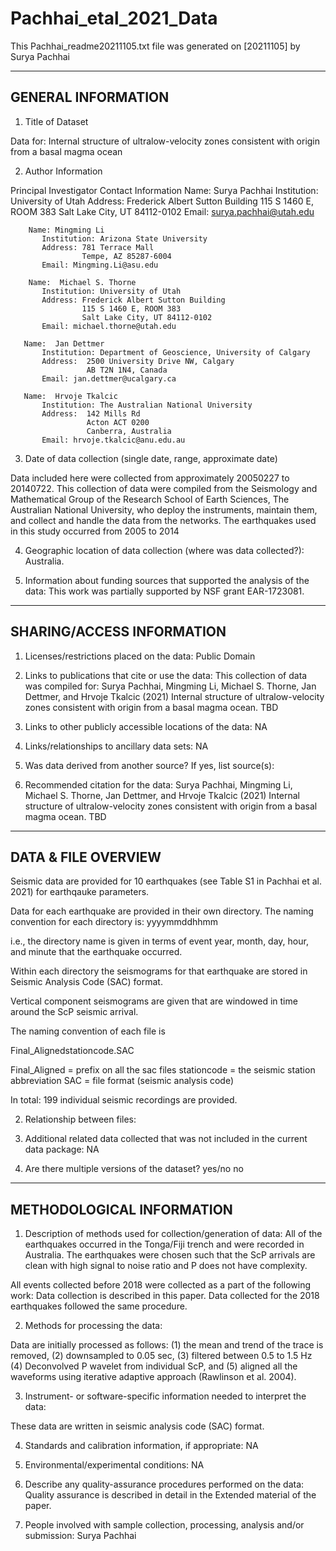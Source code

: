 # Pachhai_etal_2021_Data
This Pachhai_readme20211105.txt file was generated on [20211105] by Surya Pachhai


-------------------
GENERAL INFORMATION
-------------------


1. Title of Dataset 

Data for: Internal structure of ultralow-velocity zones consistent with origin from a basal magma ocean 


2. Author Information

  Principal Investigator Contact Information
        Name: Surya Pachhai
           Institution: University of Utah
           Address: Frederick Albert Sutton Building
                    115 S 1460 E, ROOM 383
                    Salt Lake City, UT 84112-0102
           Email: surya.pachhai@utah.edu

        Name: Mingming Li
           Institution: Arizona State University
           Address: 781 Terrace Mall
                    Tempe, AZ 85287-6004
           Email: Mingming.Li@asu.edu 

        Name:  Michael S. Thorne
           Institution: University of Utah
           Address: Frederick Albert Sutton Building
                    115 S 1460 E, ROOM 383
                    Salt Lake City, UT 84112-0102
           Email: michael.thorne@utah.edu

       Name:  Jan Dettmer
           Institution: Department of Geoscience, University of Calgary 
           Address:  2500 University Drive NW, Calgary  
                     AB T2N 1N4, Canada
           Email: jan.dettmer@ucalgary.ca  
      
       Name:  Hrvoje Tkalcic
           Institution: The Australian National University
           Address:  142 Mills Rd       
                     Acton ACT 0200
                     Canberra, Australia
           Email: hrvoje.tkalcic@anu.edu.au



3. Date of data collection (single date, range, approximate date) <suggested format YYYYMMDD>

Data included here were collected from approximately 20050227 to 20140722.  This collection of data were compiled
from the Seismology and Mathematical Group of the Research School of Earth Sciences, The Australian National University, who deploy the instruments, maintain them, and collect and handle the data from the networks.
The earthquakes used in this study occurred from 2005 to 2014

4. Geographic location of data collection (where was data collected?): Australia.

5. Information about funding sources that supported the analysis of the data:
This work was partially supported by NSF grant EAR-1723081.



--------------------------
SHARING/ACCESS INFORMATION
-------------------------- 


1. Licenses/restrictions placed on the data:
Public Domain

2. Links to publications that cite or use the data:
This collection of data was compiled for:
Surya Pachhai, Mingming Li, Michael S. Thorne, Jan Dettmer, and Hrvoje Tkalcic (2021) Internal structure of ultralow-velocity zones consistent with origin from a basal magma ocean. TBD
3. Links to other publicly accessible locations of the data:
NA


4. Links/relationships to ancillary data sets:
NA

5. Was data derived from another source?
           If yes, list source(s):


6. Recommended citation for the data:
Surya Pachhai, Mingming Li, Michael S. Thorne, Jan Dettmer, and Hrvoje Tkalcic (2021) Internal structure of ultralow-velocity zones consistent with origin from a basal magma ocean. TBD


---------------------
DATA & FILE OVERVIEW
---------------------

Seismic data are provided for 10 earthquakes (see Table S1 in Pachhai et al. 2021) for earthqauke parameters.

Data for each earthquake are provided in their own directory.  The naming convention for each directory is:
yyyymmddhhmm

i.e., the directory name is given in terms of event year, month, day, hour, and minute that the earthquake occurred.

Within each directory the seismograms for that earthquake are stored in Seismic Analysis Code (SAC) format.

Vertical component seismograms are given that are windowed in time around the ScP seismic arrival.

The naming convention of each file is

Final_Alignedstationcode.SAC

  Final_Aligned     = prefix on all the sac files
  stationcode = the seismic station abbreviation
  SAC         = file format (seismic analysis code)

In total: 199 individual seismic recordings are provided.


2. Relationship between files:        


3. Additional related data collected that was not included in the current data package:
NA


4. Are there multiple versions of the dataset? yes/no
no


--------------------------
METHODOLOGICAL INFORMATION
--------------------------


1. Description of methods used for collection/generation of data: 
All of the earthquakes occurred in the Tonga/Fiji trench and were recorded in Australia.  The earthquakes were chosen such that the ScP arrivals are clean with high signal to noise ratio and P does not have complexity.  

All events collected before 2018 were collected as a part of the following work:
Data collection is described in this paper.  Data collected for the 2018 earthquakes followed the same procedure.


2. Methods for processing the data: <describe how the submitted data were generated from the raw or collected data>

Data are initially processed as follows: (1) the mean and trend of the trace is removed, (2) downsampled to 0.05 sec, (3) filtered between 0.5 to 1.5 Hz (4) Deconvolved P wavelet from individual ScP, and (5) aligned all the waveforms using iterative adaptive approach (Rawlinson et al. 2004).

3. Instrument- or software-specific information needed to interpret the data:

These data are written in seismic analysis code (SAC) format. 

4. Standards and calibration information, if appropriate:
NA

5. Environmental/experimental conditions:
NA

6. Describe any quality-assurance procedures performed on the data:
Quality assurance is described in detail in the Extended material of the paper. 

7. People involved with sample collection, processing, analysis and/or submission:
Surya Pachhai
